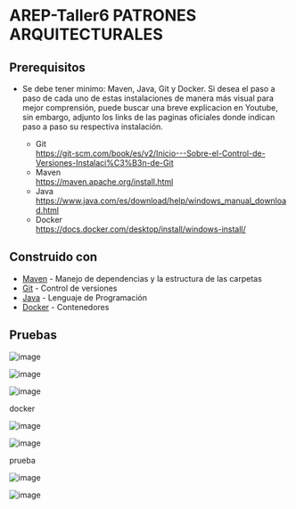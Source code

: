 # AREP-Taller6 PATRONES ARQUITECTURALES

## Prerequisitos

* Se debe tener minimo: Maven, Java, Git y Docker. Si desea el paso a paso de cada uno de estas instalaciones de manera más visual para mejor comprensión, puede buscar una breve explicacion en Youtube, sin embargo, adjunto los links de las paginas oficiales donde indican paso a paso su respectiva instalación.

    - Git <br>
      <https://git-scm.com/book/es/v2/Inicio---Sobre-el-Control-de-Versiones-Instalaci%C3%B3n-de-Git>
    - Maven <br>
      <https://maven.apache.org/install.html>
    - Java <br>
      <https://www.java.com/es/download/help/windows_manual_download.html>
    - Docker <br>
      <https://docs.docker.com/desktop/install/windows-install/>

## Construido con

* [Maven](https://maven.apache.org/) - Manejo de dependencias y la estructura de las carpetas
* [Git](https://git-scm.com/) - Control de versiones
* [Java](https://www.java.com/en/download/help/whatis_java.html) - Lenguaje de Programación
* [Docker](https://www.docker.com/) - Contenedores 


## Pruebas

![image](https://github.com/XimenaRodriguez20/AREP-Taller6/assets/123812926/79ea0a46-0045-4e59-b197-b10ba07d6461)

![image](https://github.com/XimenaRodriguez20/AREP-Taller6/assets/123812926/4555a961-df2b-4408-a7bd-4b4114fda499)

![image](https://github.com/XimenaRodriguez20/AREP-Taller6/assets/123812926/edcc3418-150e-44ff-b1a4-c8ffb51080d0)

 docker 

![image](https://github.com/XimenaRodriguez20/AREP-Taller6/assets/123812926/16b7c310-b461-46df-81de-dce564cefb78)

![image](https://github.com/XimenaRodriguez20/AREP-Taller6/assets/123812926/c43a48d2-5f78-475d-a7f1-b86379ae111b)


prueba

![image](https://github.com/XimenaRodriguez20/AREP-Taller6/assets/123812926/71fa8556-ad65-4c13-a236-e29d453045d1)

![image](https://github.com/XimenaRodriguez20/AREP-Taller6/assets/123812926/e08f518f-d627-431e-ac58-96cc2ca123da)

